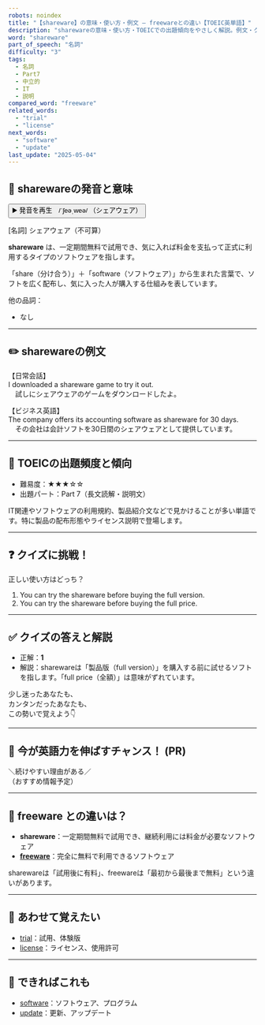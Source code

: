 ```yaml
---
robots: noindex
title: "【shareware】の意味・使い方・例文 ― freewareとの違い【TOEIC英単語】"
description: "sharewareの意味・使い方・TOEICでの出題傾向をやさしく解説。例文・クイズ付きでfreewareとの違いもわかりやすく学べます。"
word: "shareware"
part_of_speech: "名詞"
difficulty: "3"
tags:
  - 名詞
  - Part7
  - 中立的
  - IT
  - 説明
compared_word: "freeware"
related_words:
  - "trial"
  - "license"
next_words:
  - "software"
  - "update"
last_update: "2025-05-04"
---
```


## 🔰 sharewareの発音と意味

<button class="play-audio" onclick="playTTS('shareware')">
  <span class="play-audio-main">
    ▶️ 発音を再生　/ˈʃeəˌweə/
  </span>
  <span class="play-audio-sub">
    （シェアウェア）
  </span>
</button>

[名詞] シェアウェア（不可算）

**shareware** は、一定期間無料で試用でき、気に入れば料金を支払って正式に利用するタイプのソフトウェアを指します。

「share（分け合う）」＋「software（ソフトウェア）」から生まれた言葉で、ソフトを広く配布し、気に入った人が購入する仕組みを表しています。

他の品詞：  
- なし

---

## ✏️ sharewareの例文

【日常会話】  
I downloaded a shareware game to try it out.  
　試しにシェアウェアのゲームをダウンロードしたよ。

【ビジネス英語】  
The company offers its accounting software as shareware for 30 days.  
　その会社は会計ソフトを30日間のシェアウェアとして提供しています。

---

## 🎯 TOEICの出題頻度と傾向

- 難易度：★★★☆☆
- 出題パート：Part 7（長文読解・説明文）

IT関連やソフトウェアの利用規約、製品紹介文などで見かけることが多い単語です。特に製品の配布形態やライセンス説明で登場します。

---

## ❓ クイズに挑戦！

正しい使い方はどっち？

1. You can try the shareware before buying the full version.  
2. You can try the shareware before buying the full price.

---

## ✅ クイズの答えと解説

- 正解：**1**
- 解説：sharewareは「製品版（full version）」を購入する前に試せるソフトを指します。「full price（全額）」は意味がずれています。

少し迷ったあなたも、  
カンタンだったあなたも、  
この勢いで覚えよう👇️

---

## 🚀 今が英語力を伸ばすチャンス！ (PR)

<div class="info-center">
＼続けやすい理由がある／<br>  
（おすすめ情報予定）
</div>

---

## 🤔  freeware との違いは？

- **shareware**：一定期間無料で試用でき、継続利用には料金が必要なソフトウェア
- **[freeware](/freeware)**：完全に無料で利用できるソフトウェア

sharewareは「試用後に有料」、freewareは「最初から最後まで無料」という違いがあります。

---

## 🧩 あわせて覚えたい

- [trial](/trial)：試用、体験版
- [license](/license)：ライセンス、使用許可

---

## 📖 できればこれも

- [software](/software)：ソフトウェア、プログラム
- [update](/update)：更新、アップデート

<!-- cvid: aid02_bid49 -->
